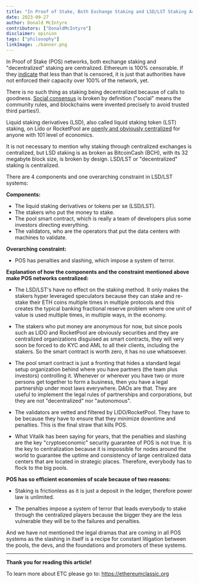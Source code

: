 ```yaml
---
title: "In Proof of Stake, Both Exchange Staking and LSD/LST Staking Are Centralized"
date: 2023-09-27
author: Donald McIntyre
contributors: ["DonaldMcIntyre"]
disclaimer: opinion
tags: ["philosophy"]
linkImage: ./banner.png
---
```


In Proof of Stake (POS) networks, both exchange staking and "decentralized" staking are centralized. Ethereum is 100% censorable. If they [indicate](https://www.mevwatch.info/) that less than that is censored, it is just that authorities have not enforced their capacity over 100% of the network, yet.

There is no such thing as staking being decentralized because of calls to goodness. [Social consensus](https://ethereumclassic.org/blog/2023-01-25-ethereums-social-consensus-vs-ethereum-classics-code-is-law) is broken by definition ("social" means the community rules, and blockchains were invented precisely to avoid trusted third parties!).

Liquid staking derivatives (LSD), also called liquid staking token (LST) staking, on Lido or RocketPool are [openly and obviously centralized](https://ethereumclassic.org/blog/2023-02-22-ethereum-classic-is-censorship-resistant-ethereum-is-not) for anyone with 101 level of economics. 

It is not necessary to mention why staking through centralized exchanges is centralized, but LSD staking is as broken as BitcoinCash (BCH), with its 32 megabyte block size, is broken by design. LSD/LST or "decentralized" staking is centralized. 

There are 4 components and one overarching constraint in LSD/LST systems: 

**Components:**
 
- The liquid staking derivatives or tokens per se (LSD/LST).
- The stakers who put the money to stake.
- The pool smart contract, which is really a team of developers plus some investors directing everything.
- The validators, who are the operators that put the data centers with machines to validate.

**Overarching constraint:**

- POS has penalties and slashing, which impose a system of terror.

**Explanation of how the components and the constraint mentioned above make POS networks centralized:**

- The LSD/LST's have no effect on the staking method. It only makes the stakers hyper leveraged speculators because they can stake and re-stake their ETH coins multiple times in multiple protocols and this creates the typical banking fractional reserve problem where one unit of value is used multiple times, in multiple ways, in the economy.
    
- The stakers who put money are anonymous for now, but since pools such as LIDO and RocketPool are obviously securities and they are centralized organizations disguised as smart contracts, they will very soon be forced to do KYC and AML to all their clients, including the stakers. So the smart contract is worth zero, it has no use whatsoever.
    
- The pool smart contract is just a fronting that hides a standard legal setup organization behind where you have partners (the team plus investors) controlling it. Whenever or wherever you have two or more persons get together to form a business, then you have a legal partnership under most laws everywhere. DAOs are that. They are useful to implement the legal rules of partnerships and corporations, but they are not "decentralized" nor "autonomous".
    
- The validators are vetted and filtered by LIDO/RocketPool. They have to be because they have to ensure that they minimize downtime and penalties. This is the final straw that kills POS.

- What Vitalik has been saying for years, that the penalties and slashing are the key "cryptoeconomic" security guarantee of POS is not true. It is the key to centralization because it is impossible for nodes around the world to guarantee the uptime and consistency of large centralized data centers that are located in strategic places. Therefore, everybody has to flock to the big pools.

**POS has so efficient economies of scale because of two reasons:**

- Staking is frictionless as it is just a deposit in the ledger, therefore power law is unlimited.

- The penalties impose a system of terror that leads everybody to stake through the centralized players because the bigger they are the less vulnerable they will be to the failures and penalties.

And we have not mentioned the legal dramas that are coming in all POS systems as the slashing in itself is a recipe for constant litigation between the pools, the devs, and the foundations and promoters of these systems.

---

**Thank you for reading this article!**

To learn more about ETC please go to: https://ethereumclassic.org
